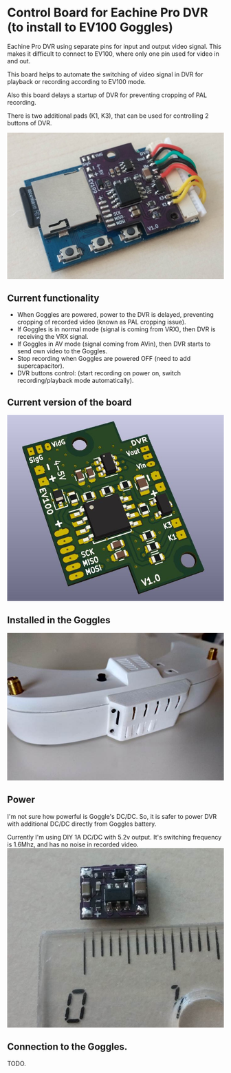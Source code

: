 # Control Board for Eachine Pro DVR (to install to EV100 Goggles)

Eachine Pro DVR using separate pins for input and output video signal. This makes it difficult to connect to EV100, where only one pin used for video in and out.

This board helps to automate the switching of video signal in DVR for playback or recording according to EV100 mode.

Also this board delays a startup of DVR for preventing cropping of PAL recording.

There is two additional pads (K1, K3), that can be used for controlling 2 buttons of DVR.

![DVR and PCB](Images/EachineProDVR_fit.jpg)

## Current functionality
- When Goggles are powered, power to the DVR is delayed, preventing cropping of recorded video (known as PAL cropping issue).
- If Goggles is in normal mode (signal is coming from VRX), then DVR is receiving the VRX signal.
- If Goggles in AV mode (signal coming from AVin), then DVR starts to send own video to the Goggles.
- Stop recording when Goggles are powered OFF (need to add supercapacitor).
- DVR buttons control: (start recording on power on, switch recording/playback mode automatically).

## Current version of the board
![Current PCB](Images/PrototypePCB.jpg)

## Installed in the Goggles
![printed box](Images/Case.jpg)

## Power
I'm not sure how powerful is Goggle's DC/DC. So, it is safer to power DVR with additional DC/DC directly from Goggles battery.

Currently I'm using DIY 1A DC/DC with 5.2v output. It's switching frequency is 1.6Mhz, and has no noise in recorded video.
![Micro DC/DC 1A 5V](Images/MicroDC-DC5V1A.jpg)

## Connection to the Goggles.
TODO.